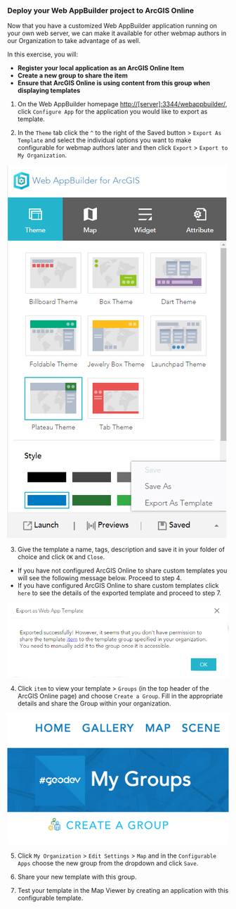 ### Deploy your Web AppBuilder project to ArcGIS Online

Now that you have a customized Web AppBuilder application running on your own web server, we can make it available for other webmap authors in our Organization to take advantage of as well.

In this exercise, you will:
* **Register your local application as an ArcGIS Online Item**
* **Create a new group to share the item**
* **Ensure that ArcGIS Online is using content from this group when displaying templates**

1. On the Web AppBuilder homepage [http://[server]:3344/webappbuilder/](http://[server]:3344/webappbuilder/), click `Configure App` for the application you would like to export as template.

2. In the `Theme` tab click the `^` to the right of the Saved button > `Export As Template` and select the individual options you want to make configurable for webmap authors later and then click `Export` > `Export to My Organization`.

  ![export template](step_2.png)

3. Give the template a name, tags, description and save it in your folder of choice and click `OK` and `Close`.
    
  * If you have not configured ArcGIS Online to share custom templates you will see the following message below. Proceed to step 4. 
  * If you have configured ArcGIS Online to share custom templates click `here` to see the details of the exported template and proceed to step 7.  

  ![succesful export template](step_3.png)

4.  Click `item` to view your template > `Groups` (in the top header of the ArcGIS Online page) and choose `Create a Group`.  Fill in the appropriate details and share the Group within your organization.
  
  ![export template](step_4.png)

5. Click `My Organization` > `Edit Settings` > `Map` and in the `Configurable Apps` choose the new group from the dropdown and click `Save`.

6. Share your new template with this group.

7. Test your template in the Map Viewer by creating an application with this configurable template.
